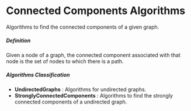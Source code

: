 # Connected Components Algorithms

Algorithms to find the connected components of a given graph.

##### Definition 
Given a node of a graph, the connected component associated with that node is the set of nodes to which there is a path.

##### Algorithms Classification
- **UndirectedGraphs** : Algorithms for undirected graphs.
- **StronglyConnectedComponents** : Algorithms to find the strongly connected components of a undirected graph.